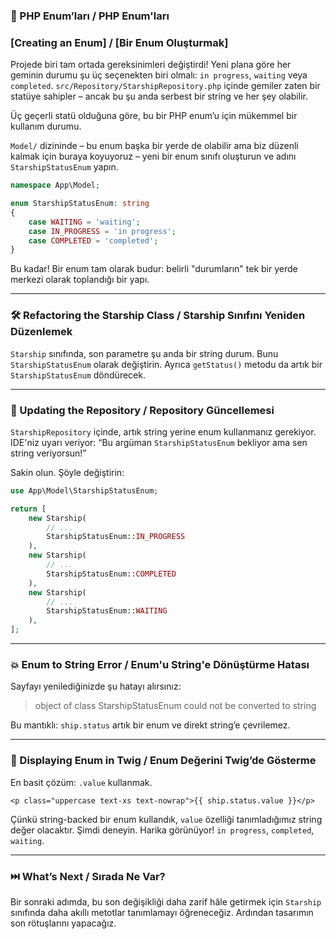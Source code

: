 ### 🚀 PHP Enum’ları / PHP Enum'ları

### \[Creating an Enum] / \[Bir Enum Oluşturmak]

Projede biri tam ortada gereksinimleri değiştirdi! Yeni plana göre her geminin durumu şu üç seçenekten biri olmalı: `in progress`, `waiting` veya `completed`. `src/Repository/StarshipRepository.php` içinde gemiler zaten bir statüye sahipler – ancak bu şu anda serbest bir string ve her şey olabilir.

Üç geçerli statü olduğuna göre, bu bir PHP enum’u için mükemmel bir kullanım durumu.

`Model/` dizininde – bu enum başka bir yerde de olabilir ama biz düzenli kalmak için buraya koyuyoruz – yeni bir enum sınıfı oluşturun ve adını `StarshipStatusEnum` yapın.

```php
namespace App\Model;

enum StarshipStatusEnum: string
{
    case WAITING = 'waiting';
    case IN_PROGRESS = 'in progress';
    case COMPLETED = 'completed';
}
```

Bu kadar! Bir enum tam olarak budur: belirli "durumların" tek bir yerde merkezi olarak toplandığı bir yapı.

---

### 🛠️ Refactoring the Starship Class / Starship Sınıfını Yeniden Düzenlemek

`Starship` sınıfında, son parametre şu anda bir string durum. Bunu `StarshipStatusEnum` olarak değiştirin. Ayrıca `getStatus()` metodu da artık bir `StarshipStatusEnum` döndürecek.

---

### 🧪 Updating the Repository / Repository Güncellemesi

`StarshipRepository` içinde, artık string yerine enum kullanmanız gerekiyor. IDE'niz uyarı veriyor: “Bu argüman `StarshipStatusEnum` bekliyor ama sen string veriyorsun!”

Sakin olun. Şöyle değiştirin:

```php
use App\Model\StarshipStatusEnum;

return [
    new Starship(
        // ...
        StarshipStatusEnum::IN_PROGRESS
    ),
    new Starship(
        // ...
        StarshipStatusEnum::COMPLETED
    ),
    new Starship(
        // ...
        StarshipStatusEnum::WAITING
    ),
];
```

---

### 💥 Enum to String Error / Enum'u String'e Dönüştürme Hatası

Sayfayı yenilediğinizde şu hatayı alırsınız:

> object of class StarshipStatusEnum could not be converted to string

Bu mantıklı: `ship.status` artık bir enum ve direkt string’e çevrilemez.

---

### 🧼 Displaying Enum in Twig / Enum Değerini Twig’de Gösterme

En basit çözüm: `.value` kullanmak.

```twig
<p class="uppercase text-xs text-nowrap">{{ ship.status.value }}</p>
```

Çünkü string-backed bir enum kullandık, `value` özelliği tanımladığımız string değer olacaktır. Şimdi deneyin. Harika görünüyor! `in progress`, `completed`, `waiting`.

---

### ⏭️ What’s Next / Sırada Ne Var?

Bir sonraki adımda, bu son değişikliği daha zarif hâle getirmek için `Starship` sınıfında daha akıllı metotlar tanımlamayı öğreneceğiz. Ardından tasarımın son rötuşlarını yapacağız.
